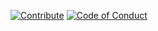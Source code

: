 [![Contribute](https://img.shields.io/badge/Contribute-Here-blue)](CONTRIBUTING.md)
[![Code of Conduct](https://img.shields.io/badge/CoC-Important-red)](CODE_OF_CONDUCT.md)
